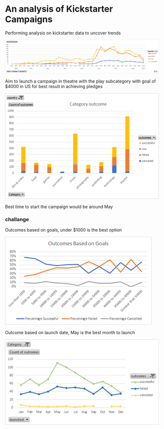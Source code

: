 # An analysis of Kickstarter Campaigns
Performing analysis on kickstarter data to uncover trends 

![launch_date_outcome](launch%20date%20outcome.png)

Aim to launch a campaign in theatre with the play subcategory with goal of $4000 in US for best result in achieving pledges 

![category outcome](/category%20outcome.png)

Best time to start the campaign would be around May 

### challange
Outcomes based on goals, under $1000 is the best option

![outcome based on goals](/outcome%20based%20on%20goals.png)

Outcome based on launch date, May is the best month to launch

![outcome based on goals](/outcome%20based%20on%20launch%20date.png)

